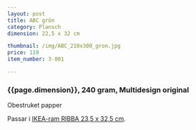 ```yaml
---
layout: post
title: ABC grön
category: Plansch
dimension: 22,5 x 32 cm

thumbnail: /img/ABC_210x300_gron.jpg
price: 119
item_number: 3-001

---
```



### {{page.dimension}}, 240 gram, Multidesign original
Obestruket papper

Passar i [IKEA-ram RIBBA 23,5 x 32,5 cm](http://www.ikea.com/se/sv/catalog/products/50168308/#/70153160).